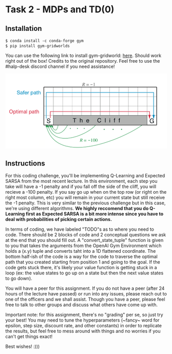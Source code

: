 # Task 2 - MDPs and TD(0)

## Installation

```
$ conda install -c conda-forge gym
$ pip install gym-gridworlds
```

You can use the following link to install gym-gridworld: [here](https://github.com/podondra/gym-gridworlds). Should work right out of the box! Credits to the original repository. Feel free to use the #halp-desk discord channel if you need assistance!

![Cliff](cliff.png)

## Instructions

For this coding challenge, you'll be implementing Q-Learning and Expected SARSA from the most recent lecture. In this environment, each step you take will have a -1 penalty and if you fall off the side of the cliff, you will recieve a -100 penalty. If you say go up when on the top row (or right on the right most column, etc) you will remain in your current state but still receive the -1 penalty. This is very similar to the previous challenge but in this case, we're using different algorithms. **We highly reccomend that you do Q-Learning first as Expected SARSA is a bit more intense since you have to deal with probabilities of picking certain actions.**

In terms of coding, we have labeled "TODO"s as to where you need to code. There should be 2 blocks of code and 2 conceptual questions we ask at the end that you should fill out. A "convert_state_tuple" function is given to you that takes the arguments from the OpenAI Gym Environment which holds a (x.y) tuple and converts taht into a 1D flattened coordinate. The bottom half-ish of the code is a way for the code to traverse the optimal path that you created starting from position 1 and going to the goal. If the code gets stuck there, it's likely your value function is getting stuck in a loop (ex: the value states to go up on a state but then the next value states to go down).

You will have a peer for this assignment. If you do not have a peer (after 24 hours of the lecture have passed) or run into any issues, please reach out to one of the officers and we shall assist. Though you have a peer, please feel free to talk to other groups and discuss what others have come up with.

Important note: for this assignment, there's no "grading" per se, so just try your best! You may need to tune the hyperparameters (~fancy~ word for epsilon, step size, discount rate, and other constants) in order to replicate the results, but feel free to mess around with things and no worries if you can't get things exact!

Best wishes! :)))
